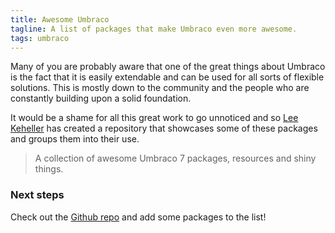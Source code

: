 ```yaml
---
title: Awesome Umbraco
tagline: A list of packages that make Umbraco even more awesome.
tags: umbraco
---
```


Many of you are probably aware that one of the great things about Umbraco is the fact that it is easily extendable and can be used for all sorts of flexible solutions. This is mostly down to the community and the people who are constantly building upon a solid foundation. 

It would be a shame for all this great work to go unnoticed and so [Lee Keheller](https://twitter.com/leekelleher) has created a repository that showcases some of these packages and groups them into their use. 

> A collection of awesome Umbraco 7 packages, resources and shiny things.

### Next steps

Check out the [Github repo](https://github.com/leekelleher/awesome-umbraco) and add some packages to the list!